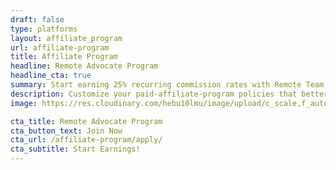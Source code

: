 ```yaml
---
draft: false
type: platforms
layout: affiliate_program
url: affiliate-program
title: Affiliate Program
headline: Remote Advocate Program
headline_cta: true
summary: Start earning 25% recurring commission rates with Remote Team Affiliate program.
description: Customize your paid-affiliate-program policies that better fit your remote team. Either choose from the pre-packaged time off policies or create your own instantly.
image: https://res.cloudinary.com/hebu10lmu/image/upload/c_scale,f_auto,q_auto,w_300/v1589554913/www/affiliate/remote-work-full-size_ludxpb.png

cta_title: Remote Advocate Program
cta_button_text: Join Now
cta_url: /affiliate-program/apply/
cta_subtitle: Start Earnings!
---
```

